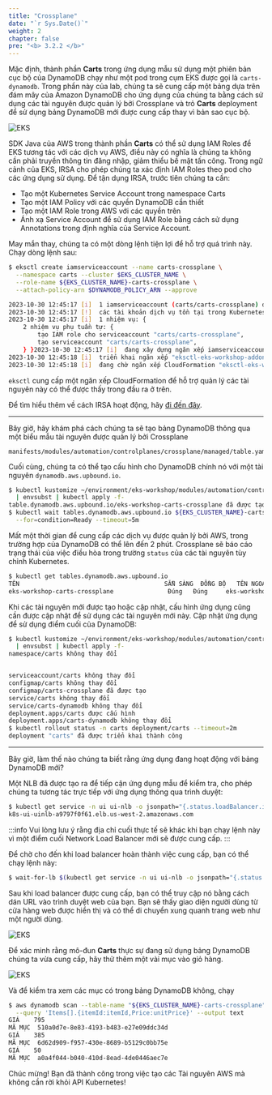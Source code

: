 ```yaml
---
title: "Crossplane"
date: "`r Sys.Date()`"
weight: 2
chapter: false
pre: "<b> 3.2.2 </b>"
---
```


Mặc định, thành phần **Carts** trong ứng dụng mẫu sử dụng một phiên bản cục bộ của DynamoDB chạy như một pod trong cụm EKS được gọi là `carts-dynamodb`. Trong phần này của lab, chúng ta sẽ cung cấp một bảng dựa trên đám mây của Amazon DynamoDB cho ứng dụng của chúng ta bằng cách sử dụng các tài nguyên được quản lý bởi Crossplane và trỏ **Carts** deployment để sử dụng bảng DynamoDB mới được cung cấp thay vì bản sao cục bộ.

![EKS](/EKS-Workshop-8/images/0006/00058.png?featherlight=false&width=90pc)

SDK Java của AWS trong thành phần **Carts** có thể sử dụng IAM Roles để EKS tương tác với các dịch vụ AWS, điều này có nghĩa là chúng ta không cần phải truyền thông tin đăng nhập, giảm thiểu bề mặt tấn công. Trong ngữ cảnh của EKS, IRSA cho phép chúng ta xác định IAM Roles theo pod cho các ứng dụng sử dụng. Để tận dụng IRSA, trước tiên chúng ta cần:

- Tạo một Kubernetes Service Account trong namespace Carts
- Tạo một IAM Policy với các quyền DynamoDB cần thiết
- Tạo một IAM Role trong AWS với các quyền trên
- Ánh xạ Service Account để sử dụng IAM Role bằng cách sử dụng Annotations trong định nghĩa của Service Account.

May mắn thay, chúng ta có một dòng lệnh tiện lợi để hỗ trợ quá trình này. Chạy dòng lệnh sau:

```bash
$ eksctl create iamserviceaccount --name carts-crossplane \
  --namespace carts --cluster $EKS_CLUSTER_NAME \
  --role-name ${EKS_CLUSTER_NAME}-carts-crossplane \
  --attach-policy-arn $DYNAMODB_POLICY_ARN --approve

2023-10-30 12:45:17 [i]  1 iamserviceaccount (carts/carts-crossplane) đã được bao gồm (dựa trên các quy tắc bao gồm/loại trừ)
2023-10-30 12:45:17 [!]  các tài khoản dịch vụ tồn tại trong Kubernetes sẽ bị loại bỏ, sử dụng --override-existing-serviceaccounts để ghi đè
2023-10-30 12:45:17 [i]  1 nhiệm vụ: {
    2 nhiệm vụ phụ tuần tự: {
        tạo IAM role cho serviceaccount "carts/carts-crossplane",
        tạo serviceaccount "carts/carts-crossplane",
    } }2023-10-30 12:45:17 [i]  đang xây dựng ngăn xếp iamserviceaccount "eksctl-eks-workshop-addon-iamserviceaccount-carts-carts-crossplane"
2023-10-30 12:45:18 [i]  triển khai ngăn xếp "eksctl-eks-workshop-addon-iamserviceaccount-carts-carts-crossplane"
2023-10-30 12:45:18 [i]  đang chờ ngăn xếp CloudFormation "eksctl-eks-workshop-addon-iamserviceaccount-carts-carts-crossplane"
```

`eksctl` cung cấp một ngăn xếp CloudFormation để hỗ trợ quản lý các tài nguyên này có thể được thấy trong đầu ra ở trên.

Để tìm hiểu thêm về cách IRSA hoạt động, hãy [đi đến đây](https://docs.aws.amazon.com/eks/latest/userguide/iam-roles-for-service-accounts.html).

---

Bây giờ, hãy khám phá cách chúng ta sẽ tạo bảng DynamoDB thông qua một biểu mẫu tài nguyên được quản lý bởi Crossplane

```file
manifests/modules/automation/controlplanes/crossplane/managed/table.yaml
```

Cuối cùng, chúng ta có thể tạo cấu hình cho DynamoDB chính nó với một tài nguyên `dynamodb.aws.upbound.io`.

```bash wait=10 timeout=400 hook=table
$ kubectl kustomize ~/environment/eks-workshop/modules/automation/controlplanes/crossplane/managed \
  | envsubst | kubectl apply -f-
table.dynamodb.aws.upbound.io/eks-workshop-carts-crossplane đã được tạo
$ kubectl wait tables.dynamodb.aws.upbound.io ${EKS_CLUSTER_NAME}-carts-crossplane \
  --for=condition=Ready --timeout=5m
```

Mất một thời gian để cung cấp các dịch vụ được quản lý bởi AWS, trong trường hợp của DynamoDB có thể lên đến 2 phút. Crossplane sẽ báo cáo trạng thái của việc điều hòa trong trường `status` của các tài nguyên tùy chỉnh Kubernetes.

```bash
$ kubectl get tables.dynamodb.aws.upbound.io
TÊN                                        SẴN SÀNG  ĐỒNG BỘ   TÊN NGOẠI VI                      TUỔI
eks-workshop-carts-crossplane               Đúng   Đúng     eks-workshop-carts-crossplane   6s
```

Khi các tài nguyên mới được tạo hoặc cập nhật, cấu hình ứng dụng cũng cần được cập nhật để sử dụng các tài nguyên mới này. Cập nhật ứng dụng để sử dụng điểm cuối của DynamoDB:

```bash timeout=180
$ kubectl kustomize ~/environment/eks-workshop/modules/automation/controlplanes/crossplane/application \
  | envsubst | kubectl apply -f-
namespace/carts không thay đổi


serviceaccount/carts không thay đổi
configmap/carts không thay đổi
configmap/carts-crossplane đã được tạo
service/carts không thay đổi
service/carts-dynamodb không thay đổi
deployment.apps/carts được cấu hình
deployment.apps/carts-dynamodb không thay đổi
$ kubectl rollout status -n carts deployment/carts --timeout=2m
deployment "carts" đã được triển khai thành công
```

---

Bây giờ, làm thế nào chúng ta biết rằng ứng dụng đang hoạt động với bảng DynamoDB mới?

Một NLB đã được tạo ra để tiếp cận ứng dụng mẫu để kiểm tra, cho phép chúng ta tương tác trực tiếp với ứng dụng thông qua trình duyệt:

```bash
$ kubectl get service -n ui ui-nlb -o jsonpath="{.status.loadBalancer.ingress[*].hostname}{'\n'}"
k8s-ui-uinlb-a9797f0f61.elb.us-west-2.amazonaws.com
```

:::info
Vui lòng lưu ý rằng địa chỉ cuối thực tế sẽ khác khi bạn chạy lệnh này vì một điểm cuối Network Load Balancer mới sẽ được cung cấp.
:::

Để chờ cho đến khi load balancer hoàn thành việc cung cấp, bạn có thể chạy lệnh này:

```bash timeout=610
$ wait-for-lb $(kubectl get service -n ui ui-nlb -o jsonpath="{.status.loadBalancer.ingress[*].hostname}{'\n'}")
```

Sau khi load balancer được cung cấp, bạn có thể truy cập nó bằng cách dán URL vào trình duyệt web của bạn. Bạn sẽ thấy giao diện người dùng từ cửa hàng web được hiển thị và có thể di chuyển xung quanh trang web như một người dùng.

![EKS](/EKS-Workshop-8/images/0006/00059.png?featherlight=false&width=90pc)

Để xác minh rằng mô-đun **Carts** thực sự đang sử dụng bảng DynamoDB chúng ta vừa cung cấp, hãy thử thêm một vài mục vào giỏ hàng.

![EKS](/EKS-Workshop-8/images/0006/00060.png?featherlight=false&width=90pc)

Và để kiểm tra xem các mục có trong bảng DynamoDB không, chạy

```bash
$ aws dynamodb scan --table-name "${EKS_CLUSTER_NAME}-carts-crossplane" \
  --query 'Items[].{itemId:itemId,Price:unitPrice}' --output text
GIÁ    795
MÃ MỤC  510a0d7e-8e83-4193-b483-e27e09ddc34d
GIÁ    385
MÃ MỤC  6d62d909-f957-430e-8689-b5129c0bb75e
GIÁ    50
MÃ MỤC  a0a4f044-b040-410d-8ead-4de0446aec7e
```

Chúc mừng! Bạn đã thành công trong việc tạo các Tài nguyên AWS mà không cần rời khỏi API Kubernetes!

